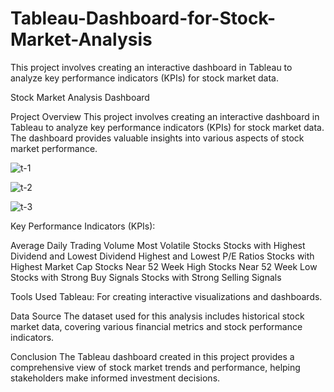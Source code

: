 # Tableau-Dashboard-for-Stock-Market-Analysis
This project involves creating an interactive dashboard in Tableau to analyze key performance indicators (KPIs) for stock market data.


Stock Market Analysis Dashboard

Project Overview
This project involves creating an interactive dashboard in Tableau to analyze key performance indicators (KPIs) for stock market data. The dashboard provides valuable insights into various aspects of stock market performance.

![t-1](https://github.com/user-attachments/assets/840fcf77-c6a5-4a6a-b3df-6f901e425d5e)

![t-2](https://github.com/user-attachments/assets/2000e70b-563b-48da-889b-c73b2666bc24)

![t-3](https://github.com/user-attachments/assets/2f7a46ac-a56d-45b5-be59-d5dcc006f017)

Key Performance Indicators (KPIs):

Average Daily Trading Volume
Most Volatile Stocks
Stocks with Highest Dividend and Lowest Dividend
Highest and Lowest P/E Ratios
Stocks with Highest Market Cap
Stocks Near 52 Week High
Stocks Near 52 Week Low
Stocks with Strong Buy Signals
Stocks with Strong Selling Signals

Tools Used
Tableau: For creating interactive visualizations and dashboards.

Data Source
The dataset used for this analysis includes historical stock market data, covering various financial metrics and stock performance indicators.

Conclusion
The Tableau dashboard created in this project provides a comprehensive view of stock market trends and performance, helping stakeholders make informed investment decisions.
